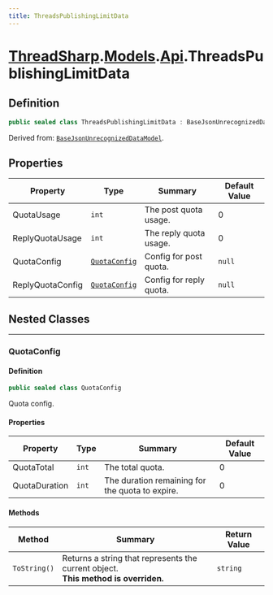 ```yaml
---
title: ThreadsPublishingLimitData
---
```


# [ThreadSharp](../../).[Models](../).[Api](.).ThreadsPublishingLimitData

## Definition

```c#
public sealed class ThreadsPublishingLimitData : BaseJsonUnrecognizedDataModel
```

Derived from: [`BaseJsonUnrecognizedDataModel`](../BaseJsonUnrecognizedDataModel).

## Properties

| Property         | Type                          | Summary                 | Default Value |
|------------------|-------------------------------|-------------------------|---------------|
| QuotaUsage       | `int`                         | The post quota usage.   | 0             |
| ReplyQuotaUsage  | `int`                         | The reply quota usage.  | 0             |
| QuotaConfig      | [`QuotaConfig`](#quotaconfig) | Config for post quota.  | `null`        |
| ReplyQuotaConfig | [`QuotaConfig`](#quotaconfig) | Config for reply quota. | `null`        |

## Nested Classes

---

### QuotaConfig

#### Definition

```c#
public sealed class QuotaConfig
```

Quota config.

#### Properties

| Property      | Type  | Summary                                         | Default Value |
|---------------|-------|-------------------------------------------------|---------------|
| QuotaTotal    | `int` | The total quota.                                | 0             |
| QuotaDuration | `int` | The duration remaining for the quota to expire. | 0             |

#### Methods

| Method       | Summary                                                                               | Return Value |
|--------------|---------------------------------------------------------------------------------------|--------------|
| `ToString()` | Returns a string that represents the current object.<br>**This method is overriden.** | `string`     |